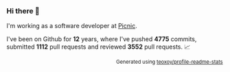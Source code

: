 ### Hi there 👋

I'm working as a software developer at [Picnic](https://github.com/PicnicSupermarket).

I've been on Github for **12** years, where I've pushed **4775** commits, 
submitted **1112** pull requests and reviewed **3552** pull requests. 📈

<p align="right"><sub>Generated using <a href="https://github.com/marketplace/actions/profile-readme-stats">teoxoy/profile-readme-stats</a></sub></p>
